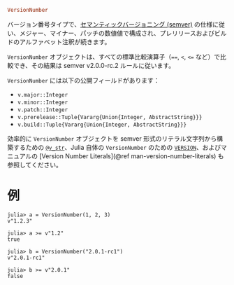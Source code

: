 ```julia
VersionNumber
```

バージョン番号タイプで、[セマンティックバージョニング (semver)](https://semver.org/spec/v2.0.0-rc.2.html) の仕様に従い、メジャー、マイナー、パッチの数値値で構成され、プレリリースおよびビルドのアルファベット注釈が続きます。

`VersionNumber` オブジェクトは、すべての標準比較演算子（`==`, `<`, `<=` など）で比較でき、その結果は semver v2.0.0-rc.2 ルールに従います。

`VersionNumber` には以下の公開フィールドがあります：

  * `v.major::Integer`
  * `v.minor::Integer`
  * `v.patch::Integer`
  * `v.prerelease::Tuple{Vararg{Union{Integer, AbstractString}}}`
  * `v.build::Tuple{Vararg{Union{Integer, AbstractString}}}`

効率的に `VersionNumber` オブジェクトを semver 形式のリテラル文字列から構築するための [`@v_str`](@ref)、Julia 自体の `VersionNumber` のための [`VERSION`](@ref)、およびマニュアルの [Version Number Literals](@ref man-version-number-literals) も参照してください。

# 例

```jldoctest
julia> a = VersionNumber(1, 2, 3)
v"1.2.3"

julia> a >= v"1.2"
true

julia> b = VersionNumber("2.0.1-rc1")
v"2.0.1-rc1"

julia> b >= v"2.0.1"
false
```
